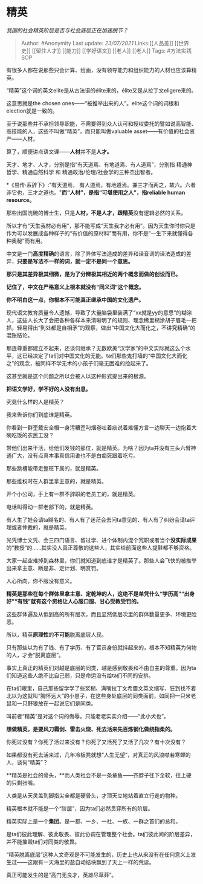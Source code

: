 # 精英
*我国的社会精英阶层是否与社会底层正在加速脱节？*

> Author: #Anonymity
> Last update: *23/07/2021* 
> Links:[[人品差]] [[世界史]] [[留住人才]] [[能力]] [[学好语文]] [[老人]] [[老人]] 
> Tags:   #方法实践SOP  



有很多人都在说那些只会计算、绘画，没有领导能力和组织能力的人材也应该算精英。

“精英”这个词的英文elite是从古法语的élite来的，élite又是从拉丁文eligere来的。

这意思就是the chosen ones——“被推举出来的人”。elite这个词的词根和election就是一致的。

至于说那些并不承担领导职能，不需要得到众人认可和授权委托的譬如说高智能、高技能的人，这些不叫做“精英”，而只能叫做valuable asset——有价值的社会资产——人材。

算了，顺便讲点语文课——**人材**并不是**人才。**

天才、地才、人才，分别是指“有天道焉、有地道焉、有人道焉”，分别指 精通神哲学、精通自然科学 和 精通政治/伦理/社会学的三种杰出智者。


*《易传·系辞下》:"有天道焉， 有人道焉，有地道焉。兼三才而两之，故六。六者非它也，三才之道也。"**而“人材”，是指“可堪使用之人”，指reliable human resource。**

那些出国洗碗的博士生，只是**人材，**不是**人才，**跟**精英**没有逻辑必然的关系。

所以才有“天生我材必有用”，那不能写成“天生我才必有用”。因为天生你时你只是作为可以发展成各种样子的“有价值的原材料”而有用，你不是“一生下来就懂得各种奥秘”而有用。

中文是一门**高度精确**的语言，除了异体写法造成的差异和译音词的译法造成的差异，**只要是写法不一样的词，就一定不是同一个意思。**

**那只是其差异极其细微，是为了分辨极其相近的两个概念而做的创设而已。**

**记住了，中文在严格意义上根本就没有“同义词”这个概念。**

**你不明白这一点，你根本不可能真正继承中国的文化遗产。**

现代语文教育质量令人遗憾，导致了大量脑袋里装满了“xx就是yy的意思”的糊涂人，这些人长大了会把各种各样本来清晰明了的规则、理念稀里糊涂胡子眉毛一把抓，轻易得出“到处都是自相矛”的观察，做出“中国文化大而化之，不讲究精确”的混账结论。

那连尊重都建立不起来，还谈何继承？无数欧美“汉学家”的中文实际就这么个水平，这已经决定了ta们对中国文化的无能。ta们那些鬼打墙的“中国文化大而化之”的观念，被同样不学无术的小孩子们毫无困难的捡起来了。

这甚至就是这个问题之所以会被人以这种形式提出来的根源。

**把语文学好，学不好的人没有出息。**

究竟什么样的人是精英？

我来告诉你们到底谁是精英。

你看到一群歪戴安全帽一身污糟歪叼烟卷吐着痰说着难懂方言一边聊天一边抱着大碗吃饭的农民工没？

带他们出来干活，给他们发钱的那位，就是精英。为啥？因为ta并没有三头六臂神通广大，没有点真本事真信用谁也不是白痴死跟着吃亏。

那些跳槽能带走整班下属的，就是精英。

那些维权时在人群里拿主意的，就是精英。

开个小公司，手上有一群不辞职的老员工的，就是精英。

电话叫得动一群老部下的，就是精英。

有人生了娃会请ta赐名的、有人有了迷茫会去问ta意见的、有人有了纠纷会请ta评理或者仲裁的，就是精英。

光凭博士文凭、会三四门语言、留过学、进个体制内混个冗职或者当个**没实际成果**的“教授”的……其实没人真正尊敬的这些人，其实给前面这些人提鞋都不够资格。

大家一起空难掉到森林里，你们就知道到底谁才是精英了。那些人会飞快的被推举出来拿主意、断是非、定计划、明赏罚。

人心所向，你不服没有意义。

**精英是那些在每个群体里拿主意、定乾坤的人，这绝不是单凭什么“学历高”“出身好”“有钱”就有这个资格让人心服口服、甘心受教受罚的。**

这些群体遍及从低到高的所有层次，而且显然低层次里的群体数量更多、环境更险恶。

所以，精英**原理性**的**不可能**脱离底层人民。

只有那些以为有了钱、有了学历、有了官员身份就抖起来的，根本不知精英为何物的人，才会“脱离底层”。

事实上真正的精英们对越是底层的同类，越是感到敬畏和不由自主的尊重。因为ta们知道这些人绝不比自己弱，只是命运没有给ta们不同的安排。

在ta们眼里，自己那些留学学了些浆糊、满嘴拉丁文希腊文英文缩写、狂到找不着北以为这就叫“胸怀远大”的小崽子，在这些身处底层的同类面前，如同把一只米老鼠和一只野狼放在一起说它们是同类。

叫前者“精英”是对这个词的侮辱，只能老老实实介绍——“此小犬也”。

  


**想做精英，是要风刀霜剑、雷击火烧、死去活来先百炼钢化做绕指柔的。**

你死过没有？你死了活过来没有？你死了又活死了又活了几次？有十次没有？

如果都没有死去活来过，几年冷板凳就想“人生无望“，对真正的风浪噤若寒蝉的人，谈何“精英”？

**精英是社会的骨头，**而人类社会不是一条章鱼——齐脖子往下全软，往上硬的只剩张嘴。

人类是从天灵盖到脚指尖全都是硬骨头，才顶天立地站着直立行走的物种。

精英根本就不能是一个“阶层”，因为ta们必然贯穿所有的阶层。

精英实际上是一个**集团**。是一都、一乡、一社、一族、一群之首们的总和。

是ta们彼此理解、彼此敬畏、彼此协调在管理整个社会。ta们彼此间的阶层差异，并不能摧毁ta们对同类的敬畏。

  


“精英脱离底层”这种人文奇观是不可能发生的，历史上也从来没有在任何意义上发生过——这跟有一天海里的盐自动结块飘到了天上一样的荒诞。

真正可能发生的是“高门无良才，英雄尽草莽”。



